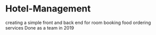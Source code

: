 # Hotel-Management
creating a simple front and back end for room booking food ordering services
Done as a team in 2019
